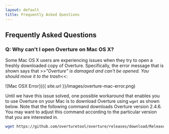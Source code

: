 ```yaml
---
layout: default
title: Frequently Asked Questions
---
```


## Frequently Asked Questions

### Q: Why can't I open Overture on Mac OS X?

Some Mac OS X users are experiencing issues when they try to open a freshly downloaded copy of Overture. Specifically, the error message that is shown says that >>*"Overture" is damaged and can't be opened. You should move it to the trash*<<:

![Mac OSX Error]({{ site.url }}/images/overture-mac-error.png)

Until we have this issue solved, one possible workaround that enables you to use Overture on your Mac is to download Overture using `wget` as shown below. Note that the following command downloads Overture version 2.4.6. You may want to adjust this command according to the particular version that you are interested in.

```bash
wget https://github.com/overturetool/overture/releases/download/Release/2.4.6/Overture-2.4.6-macosx.cocoa.x86_64.zip
```

